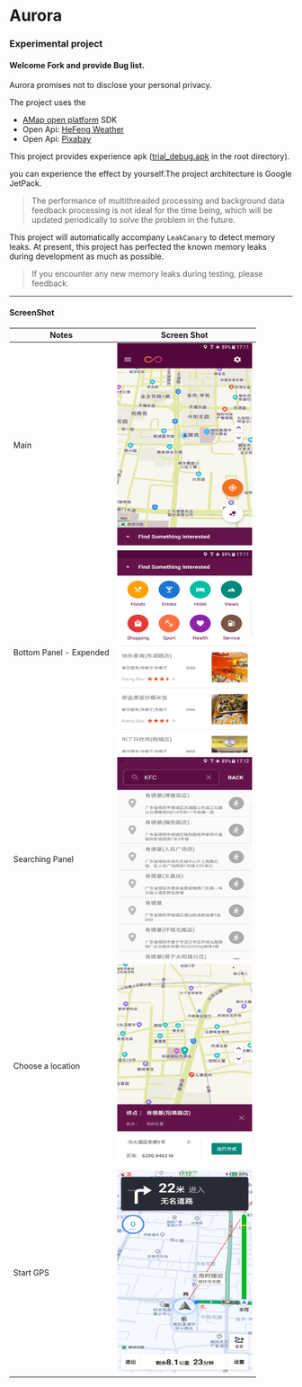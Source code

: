 
# Aurora

### Experimental project

#### Welcome Fork and provide Bug list. 

Aurora promises not to disclose your personal privacy. 

The project uses the 

+ [AMap open platform](https://lbs.amap.com/) SDK
+ Open Api: [HeFeng Weather](https://dev.heweather.com/)
+ Open Api: [Pixabay](https://pixabay.com/zh/service/about/api/)

This project provides experience apk ([trial_debug.apk](https://github.com/PhoenixNest/Aurora/blob/master/trial_debug.apk) in the root directory).

you can experience the effect by yourself.The project architecture is Google JetPack. 

> The performance of multithreaded processing and background data feedback processing is not ideal for the time being, which will be updated periodically to solve the problem in the future.

This project will automatically accompany `LeakCanary` to detect memory leaks. At present, this project has perfected the known memory leaks during development as much as possible. 

> If you encounter any new memory leaks during testing, please feedback.

---

#### ScreenShot

| Notes                   | Screen Shot                                                                                                                                   |
|-------------------------|-----------------------------------------------------------------------------------------------------------------------------------------------|
| Main                    | <img style="height: 360px; width: 240px" src="https://raw.githubusercontent.com/PhoenixNest/Aurora/master/ScreenShot/main.png"> |
| Bottom Panel - Expended | <img style="height: 360px; width: 240px" src="https://raw.githubusercontent.com/PhoenixNest/Aurora/master/ScreenShot/bottomPannelExpend.png"> |
| Searching Panel         | <img style="height: 360px; width: 240px" src="https://raw.githubusercontent.com/PhoenixNest/Aurora/master/ScreenShot/search.png">             |
| Choose a location       | <img style="height: 360px; width: 240px" src="https://raw.githubusercontent.com/PhoenixNest/Aurora/master/ScreenShot/choose1.png">            |
| Start GPS               | <img style="height: 360px; width: 240px" src="https://raw.githubusercontent.com/PhoenixNest/Aurora/master/ScreenShot/startGPS.png">           |
